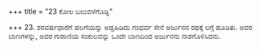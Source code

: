 +++
title = "23 ಕೋಲ ಬಲುವಳೆಗೊಡ್ಡಿ"

+++
23. ಶರವರ್ಷಧಾರೆಗೆ ಹಲಗೆಯನ್ನು ಅಡ್ಡಹಿಡಿದು ಗಂಧರ್ವ ಸೇನೆ ಅರ್ಜುನನ ರಥಕ್ಕೆ ಲಗ್ಗೆ ಹೂಡಿತು. ಅವರ ಬಾಣಗಳನ್ನು, ಅವರ ಗುರಾಣಿಯ ಸಂಕುಲವನ್ನು ಒಂದೇ  ಬಾಣದಿಂದ ಅರ್ಜುನನು ನಾಶಗೊಳಿಸಿದನು.